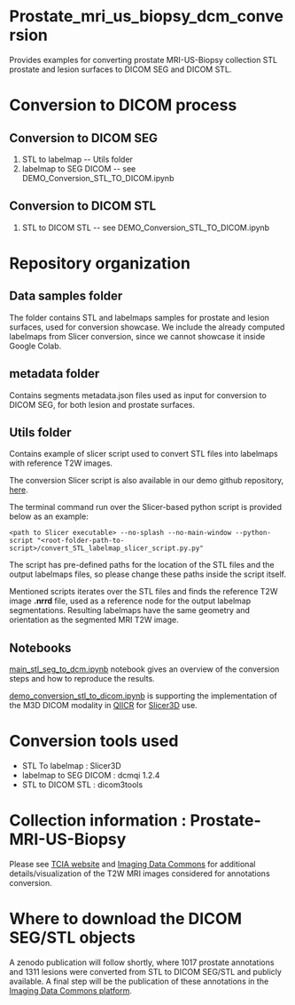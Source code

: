 # Prostate_mri_us_biopsy_dcm_conversion
Provides examples for converting prostate MRI-US-Biopsy collection STL prostate and lesion surfaces to DICOM SEG and DICOM STL. 

# Conversion to DICOM process

## Conversion to DICOM SEG
1) STL to labelmap -- Utils folder
2) labelmap to SEG DICOM -- see DEMO_Conversion_STL_TO_DICOM.ipynb

## Conversion to DICOM STL
1) STL to DICOM STL -- see DEMO_Conversion_STL_TO_DICOM.ipynb

# Repository organization

## Data samples folder
The folder contains STL and labelmaps samples for prostate and lesion surfaces, used for conversion showcase.
We include the already computed labelmaps from Slicer conversion, since we cannot showcase it inside Google Colab.

## metadata folder
Contains segments metadata.json files used as input for conversion to DICOM SEG, for both lesion and prostate surfaces.

## Utils folder
Contains example of slicer script used to convert STL files into labelmaps with reference T2W images.

The conversion Slicer script is also available in our demo github repository, [here](https://github.com/ImagingDataCommons/prostate_mri_us_biopsy_dcm_conversion/blob/main/utils/convert_STL_labelmap_slicer_script.py).

The terminal command run over the Slicer-based python script is provided below as an example:

`<path to Slicer executable> --no-splash --no-main-window --python-script "<root-folder-path-to-script>/convert_STL_labelmap_slicer_script.py.py"`

The script has pre-defined paths for the location of the STL files and the output labelmaps files, so please change these paths inside the script itself.

Mentioned scripts iterates over the STL files and finds the reference T2W image **.nrrd** file, used as a reference node for the output labelmap segmentations. Resulting labelmaps have the same geometry and orientation as the segmented MRI T2W image.

## Notebooks

[main_stl_seg_to_dcm.ipynb](https://github.com/ImagingDataCommons/prostate_mri_us_biopsy_dcm_conversion/blob/main/main_stl_seg_to_dcm.ipynb) notebook gives an overview of the conversion steps and how to reproduce the results.

[demo_conversion_stl_to_dicom.ipynb](https://github.com/ImagingDataCommons/prostate_mri_us_biopsy_dcm_conversion/blob/main/demo_conversion_stl_to_dicom.ipynb) is supporting the implementation of the M3D DICOM modality in [QIICR](https://github.com/QIICR/QuantitativeReporting) for [Slicer3D](https://www.slicer.org/) use.

# Conversion tools used

- STL To labelmap : Slicer3D
- labelmap to SEG DICOM : dcmqi 1.2.4
- STL to DICOM STL : dicom3tools 

# Collection information : Prostate-MRI-US-Biopsy

Please see [TCIA website](https://wiki.cancerimagingarchive.net/pages/viewpage.action?pageId=68550661) and [Imaging Data Commons](https://portal.imaging.datacommons.cancer.gov/explore/) for additional details/visualization of the T2W MRI images considered for annotations conversion. 


# Where to download the DICOM SEG/STL objects

A zenodo publication will follow shortly, where 1017 prostate annotations and 1311 lesions were converted from STL to DICOM SEG/STL and publicly available.
A final step will be the publication of these annotations in the [Imaging Data Commons platform](https://portal.imaging.datacommons.cancer.gov/).
